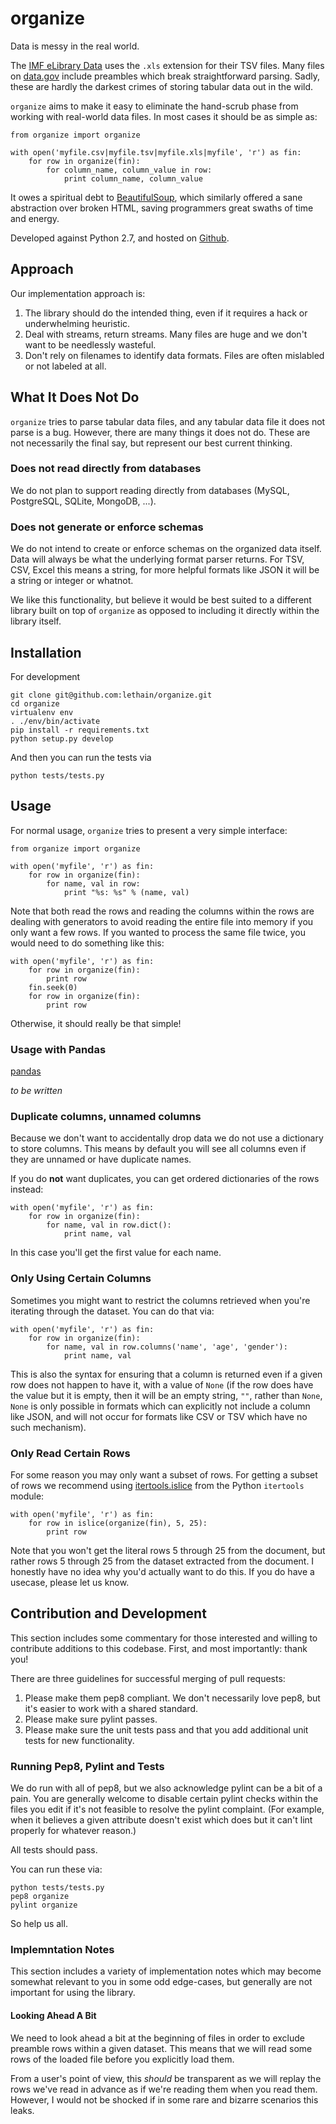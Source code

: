 # organize

Data is messy in the real world.

The [IMF eLibrary Data](http://www.imf.org/external/data.htm) uses the
``.xls`` extension for their TSV files. Many files on [data.gov](https://www.data.gov/) include preambles
which break straightforward parsing. Sadly, these are hardly the darkest crimes of storing tabular data
out in the wild.

``organize`` aims to make it easy to eliminate the hand-scrub phase from working with real-world data files.
In most cases it should be as simple as:

    from organize import organize

    with open('myfile.csv|myfile.tsv|myfile.xls|myfile', 'r') as fin:
        for row in organize(fin):
            for column_name, column_value in row:
                print column_name, column_value

It owes a spiritual debt to [BeautifulSoup](http://www.crummy.com/software/BeautifulSoup/), which
similarly offered a sane abstraction over broken HTML, saving programmers great swaths of time and
energy.

Developed against Python 2.7, and hosted on [Github](https://github.com/lethain/organize).


## Approach

Our implementation approach is:

1. The library should do the intended thing, even if it requires a hack
    or underwhelming heuristic.
2. Deal with streams, return streams. Many files are huge and we don't want
    to be needlessly wasteful.
3. Don't rely on filenames to identify data formats. Files are often mislabled or
    not labeled at all.


## What It Does Not Do

``organize`` tries to parse tabular data files, and any tabular data file it does
not parse is a bug. However, there are many things it does not do.
These are not necessarily the final say, but represent our best current thinking.


### Does not read directly from databases

We do not plan to support reading directly from databases (MySQL, PostgreSQL, SQLite, MongoDB, ...).


### Does not generate or enforce schemas

We do not intend to create or enforce schemas on the organized data itself.
Data will always be what the underlying format parser returns. For TSV, CSV,
Excel this means a string, for more helpful formats like JSON it will be a
string or integer or whatnot.

We like this functionality, but believe it would be best suited to
a different library built on top of ``organize`` as opposed to including
it directly within the library itself.


## Installation

For development

    git clone git@github.com:lethain/organize.git
    cd organize
    virtualenv env
    . ./env/bin/activate
    pip install -r requirements.txt
    python setup.py develop

And then you can run the tests via

    python tests/tests.py


## Usage

For normal usage, ``organize`` tries to present a very simple interface:

    from organize import organize

    with open('myfile', 'r') as fin:
        for row in organize(fin):
            for name, val in row:
                print "%s: %s" % (name, val)

Note that both read the rows and reading the columns within the rows are
dealing with generators to avoid reading the entire file into memory if you
only want a few rows. If you wanted to process the same file twice, you
would need to do something like this:

    with open('myfile', 'r') as fin:
        for row in organize(fin):
            print row
        fin.seek(0)
        for row in organize(fin):
            print row

Otherwise, it should really be that simple!

### Usage with Pandas

[pandas](http://pandas.pydata.org/)

*to be written*

### Duplicate columns, unnamed columns

Because we don't want to accidentally drop data we do not
use a dictionary to store columns. This means by default you
will see all columns even if they are unnamed or have duplicate names.

If you do **not** want duplicates, you can get ordered dictionaries
of the rows instead:

    with open('myfile', 'r') as fin:
        for row in organize(fin):
            for name, val in row.dict():
                print name, val

In this case you'll get the first value for each name.

### Only Using Certain Columns

Sometimes you might want to restrict the columns retrieved when you're iterating
through the dataset. You can do that via:

    with open('myfile', 'r') as fin:
        for row in organize(fin):
            for name, val in row.columns('name', 'age', 'gender'):
                print name, val

This is also the syntax for ensuring that a column is returned even if a given
row does not happen to have it, with a value of ``None`` (if the row does have the
value but it is empty, then it will be an empty string, ``""``, rather than ``None``,
``None`` is only possible in formats which can explicitly not include a column like
JSON, and will not occur for formats like CSV or TSV which have no such mechanism).


### Only Read Certain Rows

For some reason you may only want a subset of rows.
For getting a subset of rows we recommend using [itertools.islice](https://docs.python.org/2/library/itertools.html#itertools.islice)
from the Python ``itertools`` module:

    with open('myfile', 'r') as fin:
        for row in islice(organize(fin), 5, 25):
            print row

Note that you won't get the literal rows 5 through 25 from the document,
but rather rows 5 through 25 from the dataset extracted from the document.
I honestly have no idea why you'd actually want to do this. If you do have
a usecase, please let us know.

## Contribution and Development

This section includes some commentary for those interested and willing to contribute
additions to this codebase. First, and most importantly: thank you!

There are three guidelines for successful merging of pull requests:

1. Please make them pep8 compliant. We don't necessarily love pep8, but it's easier
    to work with a shared standard.
2. Please make sure pylint passes.
3. Please make sure the unit tests pass and that you add additional unit tests for
    new functionality.


### Running Pep8, Pylint and Tests

We do run with all of pep8, but we also acknowledge pylint can be a bit of a pain.
You are generally welcome to disable certain pylint checks within the files you edit
if it's not feasible to resolve the pylint complaint. (For example, when it believes
a given attribute doesn't exist which does but it can't lint properly for whatever reason.)

All tests should pass.

You can run these via:

    python tests/tests.py
    pep8 organize
    pylint organize

So help us all.

### Implemntation Notes

This section includes a variety of implementation notes which may become somewhat relevant
to you in some odd edge-cases, but generally are not important for using the library.

#### Looking Ahead A Bit

We need to look ahead a bit at the beginning of files in order to exclude preamble
rows within a given dataset. This means that we will read some rows of the loaded
file before you explicitly load them.

From a user's point of view, this *should* be transparent as we will replay the rows
we've read in advance as if we're reading them when you read them. However, I would not
be shocked if in some rare and bizarre scenarios this leaks.